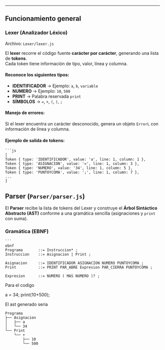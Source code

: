 
---

## Funcionamiento general

### **Lexer (Analizador Léxico)**

Archivo: `Lexer/lexer.js`

El **lexer** recorre el código fuente **carácter por carácter**, generando una lista de **tokens**.  
Cada token tiene información de tipo, valor, línea y columna.

#### Reconoce los siguientes tipos:
- **IDENTIFICADOR** → Ejemplo: `a`, `b`, `variable`
- **NUMERO** → Ejemplo: `10`, `500`
- **PRINT** → Palabra reservada `print`
- **SÍMBOLOS** → `=`, `+`, `(`, `)`, `;`

#### Manejo de errores:
Si el lexer encuentra un carácter desconocido, genera un objeto `ErrorL` con información de línea y columna.

#### Ejemplo de salida de tokens:

    ```js
    [
    Token { type: 'IDENTIFICADOR', value: 'a', line: 1, column: 1 },
    Token { type: 'ASIGNACION', value: '=', line: 1, column: 3 },
    Token { type: 'NUMERO', value: '34', line: 1, column: 5 },
    Token { type: 'PUNTOYCOMA', value: ';', line: 1, column: 7 },
    ...
    ]


## Parser (`Parser/parser.js`)

El **Parser** recibe la lista de tokens del Lexer y construye el **Árbol Sintáctico Abstracto (AST)** conforme a una gramática sencilla (asignaciones y `print` con suma).

### Gramática (EBNF)

    ```
    ebnf
    Programa       ::= Instruccion* ;
    Instruccion    ::= Asignacion | Print ;

    Asignacion     ::= IDENTIFICADOR ASIGNACION NUMERO PUNTOYCOMA ;
    Print          ::= PRINT PAR_ABRE Expresion PAR_CIERRA PUNTOYCOMA ;

    Expresion      ::= NUMERO ( MAS NUMERO )? ;


Para el codigo

a = 34;
print(10+500);

El ast generado seria 

    Programa
    ├── Asignacion
    │   ├── a
    │   └── 34
    └── Print
        └── +
            ├── 10
            └── 500